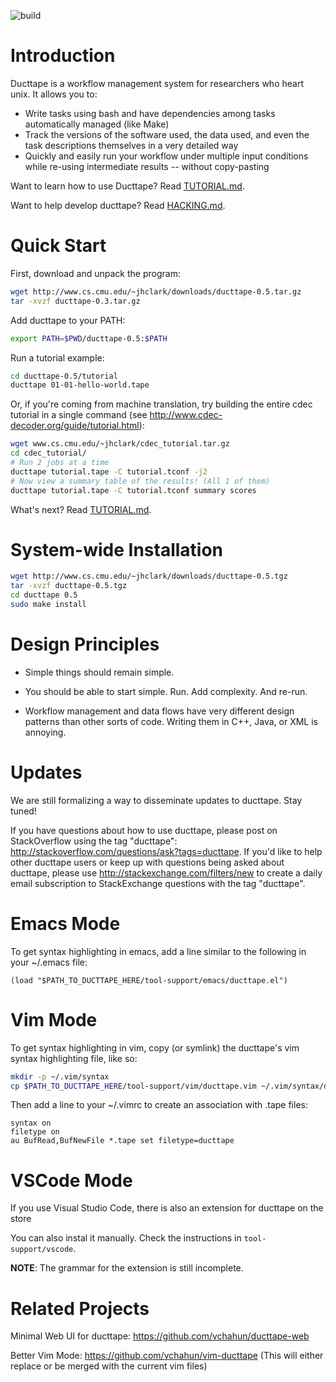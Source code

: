 ![build](https://github.com/coderpat/ducttape/actions/workflows/scala-ci.yaml/badge.svg)

Introduction
============

Ducttape is a workflow management system for researchers who heart unix. It allows you to:

* Write tasks using bash and have dependencies among tasks automatically managed (like Make)
* Track the versions of the software used, the data used, and even the task descriptions themselves in a very detailed way
* Quickly and easily run your workflow under multiple input conditions while re-using intermediate results -- without copy-pasting

Want to learn how to use Ducttape? Read [TUTORIAL.md](https://github.com/jhclark/ducttape/blob/master/tutorial/TUTORIAL.md).

Want to help develop ducttape? Read [HACKING.md](https://github.com/jhclark/ducttape/blob/master/HACKING.md).


Quick Start
===========

First, download and unpack the program:

```bash
wget http://www.cs.cmu.edu/~jhclark/downloads/ducttape-0.5.tar.gz
tar -xvzf ducttape-0.3.tar.gz
```

Add ducttape to your PATH:

```bash
export PATH=$PWD/ducttape-0.5:$PATH
```

Run a tutorial example:

```bash
cd ducttape-0.5/tutorial
ducttape 01-01-hello-world.tape
```

Or, if you're coming from machine translation, try building the entire cdec tutorial in a single command (see http://www.cdec-decoder.org/guide/tutorial.html):

```bash
wget www.cs.cmu.edu/~jhclark/cdec_tutorial.tar.gz
cd cdec_tutorial/
# Run 2 jobs at a time
ducttape tutorial.tape -C tutorial.tconf -j2
# Now view a summary table of the results! (All 1 of them)
ducttape tutorial.tape -C tutorial.tconf summary scores
```

What's next? Read [TUTORIAL.md](https://github.com/CoderPat/ducttape/blob/master/tutorial/TUTORIAL.md).


System-wide Installation
========================

```bash
wget http://www.cs.cmu.edu/~jhclark/downloads/ducttape-0.5.tgz
tar -xvzf ducttape-0.5.tgz
cd ducttape 0.5
sudo make install
```


Design Principles
=================

* Simple things should remain simple.

* You should be able to start simple. Run. Add complexity. And re-run.

* Workflow management and data flows have very different design patterns than other sorts of code.
  Writing them in C++, Java, or XML is annoying.

Updates
=======

We are still formalizing a way to disseminate updates to ducttape. Stay tuned!

If you have questions about how to use ducttape, please post on StackOverflow using the tag "ducttape": http://stackoverflow.com/questions/ask?tags=ducttape. 
If you'd like to help other ducttape users or keep up with questions being asked about ducttape, please use http://stackexchange.com/filters/new to create a daily email subscription to StackExchange questions with the tag "ducttape".


Emacs Mode
==========

To get syntax highlighting in emacs, add a line similar to the following in your ~/.emacs file:

```
(load "$PATH_TO_DUCTTAPE_HERE/tool-support/emacs/ducttape.el")
```

Vim Mode
========

To get syntax highlighting in vim, copy (or symlink) the ducttape's vim syntax highlighting file, like so:

```bash
mkdir -p ~/.vim/syntax
cp $PATH_TO_DUCTTAPE_HERE/tool-support/vim/ducttape.vim ~/.vim/syntax/ducctape.vim
```

Then add a line to your ~/.vimrc to create an association with .tape files:

```
syntax on
filetype on
au BufRead,BufNewFile *.tape set filetype=ducttape
```

VSCode Mode
===========
If you use Visual Studio Code, there is also an extension for ducttape on the store

You can also instal it manually. Check the instructions in `tool-support/vscode`.

**NOTE**: The grammar for the extension is still incomplete.

Related Projects
================

Minimal Web UI for ducttape: https://github.com/vchahun/ducttape-web

Better Vim Mode: https://github.com/vchahun/vim-ducttape (This will either replace or be merged with the current vim files)

